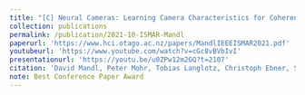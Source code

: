 ```yaml
---
title: "[C] Neural Cameras: Learning Camera Characteristics for Coherent Mixed Reality Rendering"
collection: publications
permalink: /publication/2021-10-ISMAR-Mandl
paperurl: 'https://www.hci.otago.ac.nz/papers/MandlIEEEISMAR2021.pdf'
youtubeurl: 'https://www.youtube.com/watch?v=cGc8vBVbIvI'
presentationurl: 'https://youtu.be/u0ZPw12m2GQ?t=2107'
citation: 'David Mandl, Peter Mohr, Tobias Langlotz, Christoph Ebner, Shohei Mori, Stefanie Zollmann, Peter Roth, and Denis Kalkofen, &quot;Neural Cameras: Learning Camera Characteristics for Coherent Mixed Reality Rendering&quot; <i>IEEE Int. Symp. on Mixed and Augmented Reality (ISMAR)</i> (2021.10)'
note: Best Conference Paper Award
---
```


<!--
externalurl: 'url'
paperurl: 'url'
youtubeurl: 'url'
presentationurl: 'url'
githuburl: 'url'
note: blah blah
-->